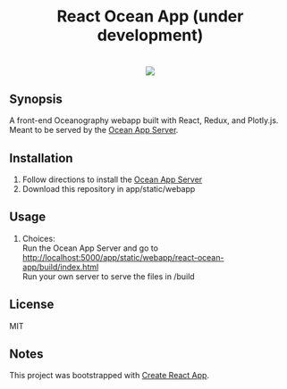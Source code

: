 <h1 align="center">React Ocean App (under development)<h1/>

<p align="center">
    <img src ="public/demo.gif" />
</p>

## Synopsis

A front-end Oceanography webapp built with React, Redux, and Plotly.js. Meant to be served by the [Ocean App Server](https://github.com/hardinthepaints/ocean-app).

## Installation

1. Follow directions to install the [Ocean App Server](https://github.com/hardinthepaints/ocean-app)
2. Download this repository in app/static/webapp

## Usage

1. Choices:  
  Run the Ocean App Server and go to [http://localhost:5000/app/static/webapp/react-ocean-app/build/index.html](http://localhost:5000/app/static/webapp/react-ocean-app/build/index.html)  
  Run your own server to serve the files in /build

## License

MIT

## Notes
This project was bootstrapped with [Create React App](https://github.com/facebookincubator/create-react-app).

